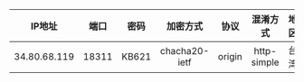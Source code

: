 | IP地址 | 端口 | 密码 | 加密方式 | 协议 | 混淆方式  | 地区 | 供应商 | 持有账户 | 备注 |
| :-----: | :----: | :----: | :----: | :----: |:----:| :----: | :----: | :----: | :----: |
|34.80.68.119| 18311 | KB621 | chacha20-ietf | origin | http-simple | 台湾 | Google | 294196463@qq.com | null | 
